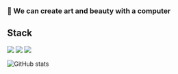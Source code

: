 ### 🎨  We can create art and beauty with a computer

## Stack
![](https://img.shields.io/badge/-Java-orange?logo=Java&style=plastic)
![](https://img.shields.io/badge/-SQL-pink?logo=MySQL&style=plastic)
![](https://img.shields.io/badge/-Python-green?logo=Python&style=plastic)

![GitHub stats](https://github-readme-stats.vercel.app/api?username=NorthShip)
